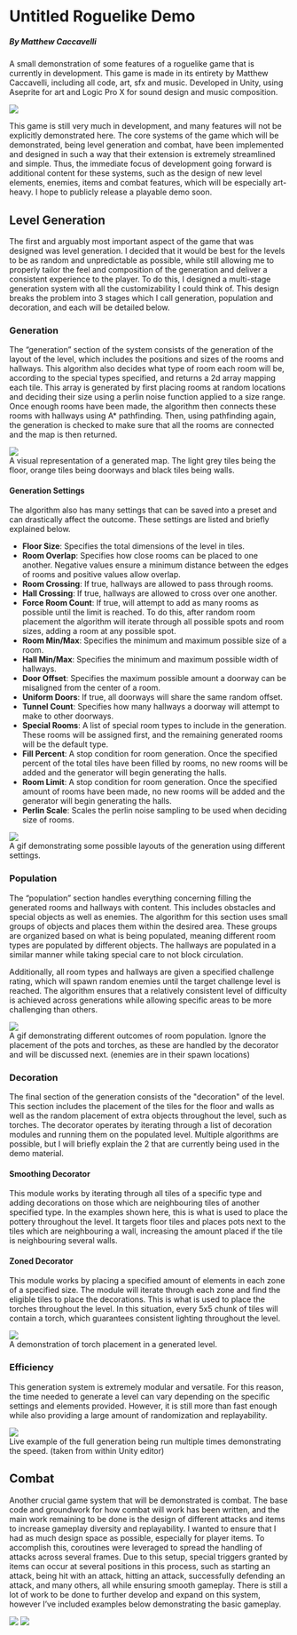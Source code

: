 # Untitled Roguelike Demo
##### By Matthew Caccavelli

A small demonstration of some features of a roguelike game that is currently in development.
This game is made in its entirety by Matthew Caccavelli, including all code, art, sfx and music.
Developed in Unity, using Aseprite for art and Logic Pro X for sound design and music composition.

![](combatDemo1.gif)

This game is still very much in development, and many features will not be explicitly demonstrated here. The core systems of the game which will be demonstrated, being level generation and combat, have been implemented and designed in such a way that their extension is extremely streamlined and simple. Thus, the immediate focus of development going forward is additional content for these systems, such as the design of new level elements, enemies, items and combat features, which will be especially art-heavy. I hope to publicly release a playable demo soon.

## Level Generation

The first and arguably most important aspect of the game that was designed was level generation. I decided that it would be best for the levels to be as random and unpredictable as possible, while still allowing me to properly tailor the feel and composition of the generation and deliver a consistent experience to the player. To do this, I designed a multi-stage generation system with all the customizability I could think of. This design breaks the problem into 3 stages which I call generation, population and decoration, and each will be detailed below.

### Generation

The “generation” section of the system consists of the generation of the layout of the level, which includes the positions and sizes of the rooms and hallways. This algorithm also decides what type of room each room will be, according to the special types specified, and returns a 2d array mapping each tile. This array is generated by first placing rooms at random locations and deciding their size using a perlin noise function applied to a size range. Once enough rooms have been made, the algorithm then connects these rooms with hallways using A* pathfinding. Then, using pathfinding again, the generation is checked to make sure that all the rooms are connected and the map is then returned.

![](generationExample.png)\
A visual representation of a generated map. The light grey tiles being the floor, orange tiles being doorways and black tiles being walls. 

#### Generation Settings
The algorithm also has many settings that can be saved into a preset and can drastically affect the outcome. These settings are listed and briefly explained below.

* __Floor Size__: Specifies the total dimensions of the level in tiles.
* __Room Overlap__: Specifies how close rooms can be placed to one another. Negative values ensure a minimum distance between the edges of rooms and positive values allow overlap.
* __Room Crossing__: If true, hallways are allowed to pass through rooms.
* __Hall Crossing__: If true, hallways are allowed to cross over one another.
* __Force Room Count__: If true, will attempt to add as many rooms as possible until the limit is reached. To do this, after random room placement the algorithm will iterate through all possible spots and room sizes, adding a room at any possible spot.
* __Room Min/Max__: Specifies the minimum and maximum possible size of a room.
* __Hall Min/Max__: Specifies the minimum and maximum possible width of hallways.
* __Door Offset__: Specifies the maximum possible amount a doorway can be misaligned from the center of a room.
* __Uniform Doors__: If true, all doorways will share the same random offset.
* __Tunnel Count__: Specifies how many hallways a doorway will attempt to make to other doorways.
* __Special Rooms__: A list of special room types to include in the generation. These rooms will be assigned first, and the remaining generated rooms will be the default type.
* __Fill Percent__: A stop condition for room generation. Once the specified percent of the total tiles have been filled by rooms, no new rooms will be added and the generator will begin generating the halls.
* __Room Limit__:  A stop condition for room generation. Once the specified amount of rooms have been made, no new rooms will be added and the generator will begin generating the halls.
* __Perlin Scale__: Scales the perlin noise sampling to be used when deciding size of rooms.

![](generationSettings.gif)\
A gif demonstrating some possible layouts of the generation using different settings.

### Population
The “population” section handles everything concerning filling the generated rooms and hallways with content. This includes obstacles and special objects as well as enemies. The algorithm for this section uses small groups of objects and places them within the desired area. These groups are organized based on what is being populated, meaning different room types are populated by different objects. The hallways are populated in a similar manner while taking special care to not block circulation. 

Additionally, all room types and hallways are given a specified challenge rating, which will spawn random enemies until the target challenge level is reached. The algorithm ensures that a relatively consistent level of difficulty is achieved across generations while allowing specific areas to be more challenging than others.

![](exampleRooms.gif)\
A gif demonstrating different outcomes of room population. Ignore the placement of the pots and torches, as these are handled by the decorator and will be discussed next.
(enemies are in their spawn locations)

### Decoration
The final section of the generation consists of the "decoration" of the level. This section includes the placement of the tiles for the floor and walls as well as the random placement of extra objects throughout the level, such as torches. The decorator operates by iterating through a list of decoration modules and running them on the populated level. Multiple algorithms are possible, but I will briefly explain the 2 that are currently being used in the demo material.

#### Smoothing Decorator
This module works by iterating through all tiles of a specific type and adding decorations on those which are neighbouring tiles of another specified type. In the examples shown here, this is what is used to place the pottery throughout the level. It targets floor tiles and places pots next to the tiles which are neighbouring a wall, increasing the amount placed if the tile is neighbouring several walls.

#### Zoned Decorator
This module works by placing a specified amount of elements in each zone of a specified size. The module will iterate through each zone and find the eligible tiles to place the decorations. This is what is used to place the torches throughout the level. In this situation, every 5x5 chunk of tiles will contain a torch, which guarantees consistent lighting throughout the level.

![](torches.PNG)\
A demonstration of torch placement in a generated level.

### Efficiency
This generation system is extremely modular and versatile. For this reason, the time needed to generate a level can vary depending on the specific settings and elements provided. However, it is still more than fast enough while also providing a large amount of randomization and replayability. 

![](speedTest.gif)\
Live example of the full generation being run multiple times demonstrating the speed.
(taken from within Unity editor)

## Combat
Another crucial game system that will be demonstrated is combat. The base code and groundwork for how combat will work has been written, and the main work remaining to be done is the design of different attacks and items to increase gameplay diversity and replayability. I wanted to ensure that I had as much design space as possible, especially for player items. To accomplish this, coroutines were leveraged to spread the handling of attacks across several frames. Due to this setup, special triggers granted by items can occur at several positions in this process, such as starting an attack, being hit with an attack, hitting an attack, successfully defending an attack, and many others, all while ensuring smooth gameplay. There is still a lot of work to be done to further develop and expand on this system, however I’ve included examples below demonstrating the basic gameplay.

![](combatDemo3.gif) ![](combatDemo2.gif) 
